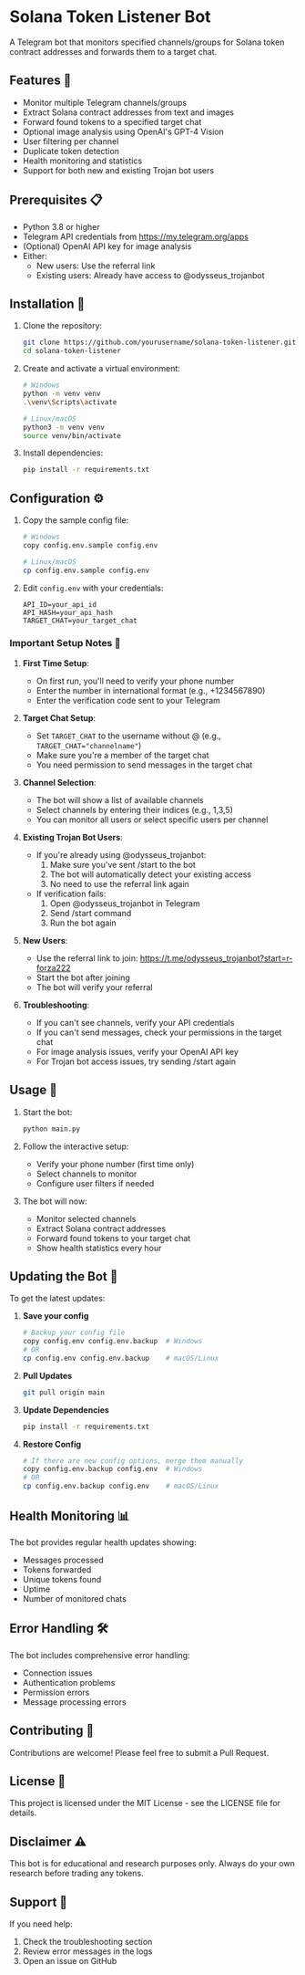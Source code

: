 # Solana Token Listener Bot

A Telegram bot that monitors specified channels/groups for Solana token contract addresses and forwards them to a target chat.

## Features 🌟

- Monitor multiple Telegram channels/groups
- Extract Solana contract addresses from text and images
- Forward found tokens to a specified target chat
- Optional image analysis using OpenAI's GPT-4 Vision
- User filtering per channel
- Duplicate token detection
- Health monitoring and statistics
- Support for both new and existing Trojan bot users

## Prerequisites 📋

- Python 3.8 or higher
- Telegram API credentials from https://my.telegram.org/apps
- (Optional) OpenAI API key for image analysis
- Either:
  - New users: Use the referral link
  - Existing users: Already have access to @odysseus_trojanbot

## Installation 🚀

1. Clone the repository:
   ```bash
   git clone https://github.com/yourusername/solana-token-listener.git
   cd solana-token-listener
   ```

2. Create and activate a virtual environment:
   ```bash
   # Windows
   python -m venv venv
   .\venv\Scripts\activate

   # Linux/macOS
   python3 -m venv venv
   source venv/bin/activate
   ```

3. Install dependencies:
   ```bash
   pip install -r requirements.txt
   ```

## Configuration ⚙️

1. Copy the sample config file:
   ```bash
   # Windows
   copy config.env.sample config.env
   
   # Linux/macOS
   cp config.env.sample config.env
   ```

2. Edit `config.env` with your credentials:
   ```env
   API_ID=your_api_id
   API_HASH=your_api_hash
   TARGET_CHAT=your_target_chat
   ```

### Important Setup Notes 📝

1. **First Time Setup**:
   - On first run, you'll need to verify your phone number
   - Enter the number in international format (e.g., +1234567890)
   - Enter the verification code sent to your Telegram

2. **Target Chat Setup**:
   - Set `TARGET_CHAT` to the username without @ (e.g., `TARGET_CHAT="channelname"`)
   - Make sure you're a member of the target chat
   - You need permission to send messages in the target chat

3. **Channel Selection**:
   - The bot will show a list of available channels
   - Select channels by entering their indices (e.g., 1,3,5)
   - You can monitor all users or select specific users per channel

4. **Existing Trojan Bot Users**:
   - If you're already using @odysseus_trojanbot:
     1. Make sure you've sent /start to the bot
     2. The bot will automatically detect your existing access
     3. No need to use the referral link again
   - If verification fails:
     1. Open @odysseus_trojanbot in Telegram
     2. Send /start command
     3. Run the bot again

5. **New Users**:
   - Use the referral link to join: https://t.me/odysseus_trojanbot?start=r-forza222
   - Start the bot after joining
   - The bot will verify your referral

6. **Troubleshooting**:
   - If you can't see channels, verify your API credentials
   - If you can't send messages, check your permissions in the target chat
   - For image analysis issues, verify your OpenAI API key
   - For Trojan bot access issues, try sending /start again

## Usage 🎯

1. Start the bot:
   ```bash
   python main.py
   ```

2. Follow the interactive setup:
   - Verify your phone number (first time only)
   - Select channels to monitor
   - Configure user filters if needed

3. The bot will now:
   - Monitor selected channels
   - Extract Solana contract addresses
   - Forward found tokens to your target chat
   - Show health statistics every hour

## Updating the Bot 🔄

To get the latest updates:

1. **Save your config**
   ```bash
   # Backup your config file
   copy config.env config.env.backup  # Windows
   # OR
   cp config.env config.env.backup    # macOS/Linux
   ```

2. **Pull Updates**
   ```bash
   git pull origin main
   ```

3. **Update Dependencies**
   ```bash
   pip install -r requirements.txt
   ```

4. **Restore Config**
   ```bash
   # If there are new config options, merge them manually
   copy config.env.backup config.env  # Windows
   # OR
   cp config.env.backup config.env    # macOS/Linux
   ```

## Health Monitoring 📊

The bot provides regular health updates showing:
- Messages processed
- Tokens forwarded
- Unique tokens found
- Uptime
- Number of monitored chats

## Error Handling 🛠️

The bot includes comprehensive error handling:
- Connection issues
- Authentication problems
- Permission errors
- Message processing errors

## Contributing 🤝

Contributions are welcome! Please feel free to submit a Pull Request.

## License 📄

This project is licensed under the MIT License - see the LICENSE file for details.

## Disclaimer ⚠️

This bot is for educational and research purposes only. Always do your own research before trading any tokens.

## Support 💬

If you need help:
1. Check the troubleshooting section
2. Review error messages in the logs
3. Open an issue on GitHub
  